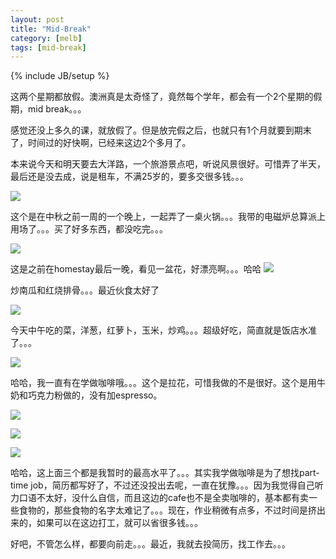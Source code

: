 ```yaml
---
layout: post
title: "Mid-Break"
category: [melb]
tags: [mid-break]
---
```

{% include JB/setup %}

这两个星期都放假。澳洲真是太奇怪了，竟然每个学年，都会有一个2个星期的假期，mid break。。。

感觉还没上多久的课，就放假了。但是放完假之后，也就只有1个月就要到期末了，时间过的好快啊，已经来这边2个多月了。

本来说今天和明天要去大洋路，一个旅游景点吧，听说风景很好。可惜弄了半天，最后还是没去成，说是租车，不满25岁的，要多交很多钱。。。

![](https://lh4.googleusercontent.com/-yGsgrQgDcfs/T3l7sE3y9LI/AAAAAAAAASM/yNQPVhTkpDI/s800/18092010161.jpg)

这个是在中秋之前一周的一个晚上，一起弄了一桌火锅。。。我带的电磁炉总算派上用场了。。。买了好多东西，都没吃完。。。

![](https://lh6.googleusercontent.com/-zcG1oESct_k/T3l7rFJUxeI/AAAAAAAAAR8/fVJDMzfGXHc/s800/09092010128.jpg)

这是之前在homestay最后一晚，看见一盆花，好漂亮啊。。。哈哈
![](https://lh4.googleusercontent.com/-0EQAy5EmzOQ/T3l7tIMauBI/AAAAAAAAASU/LvsbDLGNlTg/s800/21092010163.jpg)

炒南瓜和红烧排骨。。。最近伙食太好了

![](https://lh5.googleusercontent.com/-sKcGRcOd06Q/T3l7vwggusI/AAAAAAAAAS0/b8aHvTg3hRY/s800/24092010176.jpg)

今天中午吃的菜，洋葱，红萝卜，玉米，炒鸡。。。超级好吃，简直就是饭店水准了。。。

![](https://lh6.googleusercontent.com/-v1dmqnSUqz0/T3l7qqTOAKI/AAAAAAAAAR4/eURWO2FYfUM/s800/18092010159.jpg)

哈哈，我一直有在学做咖啡哦。。。这个是拉花，可惜我做的不是很好。这个是用牛奶和巧克力粉做的，没有加espresso。

![](https://lh5.googleusercontent.com/-c_iKC0ImTRQ/T3l7tTf6vJI/AAAAAAAAASc/1Q9bWAdWo0k/s800/22092010170.jpg)

![](https://lh6.googleusercontent.com/-9CowQYtN4Cc/T3l7t33Nb0I/AAAAAAAAASg/4LIv1xun0Zk/s800/22092010172.jpg)

![](https://lh5.googleusercontent.com/-DbD2eRTKbMY/T3l7uscZTFI/AAAAAAAAASk/ltRt0RYxYII/s800/22092010174.jpg)

哈哈，这上面三个都是我暂时的最高水平了。。。其实我学做咖啡是为了想找part-time job，简历都写好了，不过还没投出去呢，一直在犹豫。。。因为我觉得自己听力口语不太好，没什么自信，而且这边的cafe也不是全卖咖啡的，基本都有卖一些食物的，那些食物的名字太难记了。。。现在，作业稍微有点多，不过时间是挤出来的，如果可以在这边打工，就可以省很多钱。。。

好吧，不管怎么样，都要向前走。。。最近，我就去投简历，找工作去。。。
